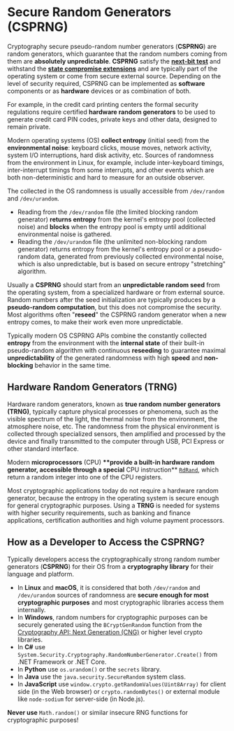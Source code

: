 # Secure Random Generators \(CSPRNG\)

Cryptography secure pseudo-random number generators \(**CSPRNG**\) are random generators, which guarantee that the random numbers coming from them are **absolutely unpredictable**. **CSPRNG** satisfy the [**next-bit test**](https://en.wikipedia.org/wiki/Next-bit_test) and withstand the [**state compromise extensions**](https://www.owasp.org/index.php/PRNG_state_compromise_extension_attack) and are typically part of the operating system or come from secure external source. Depending on the level of security required, CSPRNG can be implemented as **software** components or as **hardware** devices or as combination of both.

For example, in the credit card printing centers the formal security regulations require certified **hardware random generators** to be used to generate credit card PIN codes, private keys and other data, designed to remain private.

Modern operating systems \(OS\) **collect entropy** \(initial seed\) from the **environmental noise**: keyboard clicks, mouse moves, network activity, system I/O interruptions, hard disk activity, etc. Sources of randomness from the environment in Linux, for example, include inter-keyboard timings, inter-interrupt timings from some interrupts, and other events which are both non-deterministic and hard to measure for an outside observer.

The collected in the OS randomness is usually accessible from `/dev/random` and `/dev/urandom`.

* Reading from the `/dev/random` file \(the limited blocking random generator\) **returns entropy** from the kernel's entropy pool \(collected noise\) and **blocks** when the entropy pool is empty until additional environmental noise is gathered.
* Reading the `/dev/urandom` file \(the unlimited non-blocking random generator\) returns entropy from the kernel's entropy pool or a pseudo-random data, generated from previously collected environmental noise, which is also unpredictable, but is based on secure entropy "stretching" algorithm.

Usually a **CSPRNG** should start from an **unpredictable random seed** from the operating system, from a specialized hardware or from external source. Random numbers after the seed initialization are typically produces by a **pseudo-random computation**, but this does not compromise the security. Most algorithms often "**reseed**" the CSPRNG random generator when a new entropy comes, to make their work even more unpredictable.

Typically modern OS CSPRNG APIs combine the constantly collected **entropy** from the environment with the **internal state** of their built-in pseudo-random algorithm with continuous **reseeding** to guarantee maximal **unpredictability** of the generated randomness with high **speed** and **non-blocking** behavior in the same time.

## Hardware Random Generators \(TRNG\)

Hardware random generators, known as **true random number generators \(TRNG\)**, typically capture physical processes or phenomenа, such as the visible spectrum of the light, the thermal noise from the environment, the atmosphere noise, etc. The randomness from the physical environment is collected through specialized sensors, then amplified and processed by the device and finally transmitted to the computer through USB, PCI Express or other standard interface.

Modern **microprocessors** \(CPU\) **\*\*provide a built-in hardware random generator, accessible through a special** CPU instruction\*\* [`RdRand`](https://en.wikipedia.org/wiki/RdRand), which return a random integer into one of the CPU registers.

Most cryptographic applications today do not require a hardware random generator, because the entropy in the operating system is secure enough for general cryptographic purposes. Using a **TRNG** is needed for systems with higher security requirements, such as banking and finance applications, certification authorities and high volume payment processors.

## How as a Developer to Access the CSPRNG?

Typically developers access the cryptographically strong random number generators \(**CSPRNG**\) for their OS from a **cryptography library** for their language and platform.

* In **Linux** and **macOS**, it is considered that both `/dev/random` and `/dev/urandom` sources of randomness are **secure enough for most cryptographic purposes** and most cryptographic libraries access them internally.
* In **Windows**, random numbers for cryptographic purposes can be securely generated using the `BCryptGenRandom` function from the [Cryptography API: Next Generation \(CNG\)](https://docs.microsoft.com/windows/desktop/SecCNG/cng-portal) or higher level crypto libraries.
* In **C\#** use `System.Security.Cryptography.RandomNumberGenerator.Create()` from .NET Framework or .NET Core.
* In **Python** use `os.urandom()` or the `secrets` library.
* In **Java** use the `java.security.SecureRandom` system class.
* In **JavaScript** use `window.crypto.getRandomValues(Uint8Array)` for client side \(in the Web browser\) or `crypto.randomBytes()` or external module like `node-sodium` for server-side \(in Node.js\).

**Never use** `Math.random()` or similar insecure RNG functions for cryptographic purposes!

